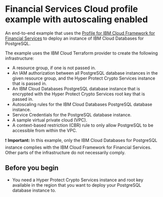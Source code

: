 # Financial Services Cloud profile example with autoscaling enabled

An end-to-end example that uses the [Profile for IBM Cloud Framework for Financial Services](../../modules/fscloud/) to deploy an instance of IBM Cloud Databases for PostgreSQL.

The example uses the IBM Cloud Terraform provider to create the following infrastructure:

- A resource group, if one is not passed in.
- An IAM authorization between all PostgreSQL database instances in the given resource group, and the Hyper Protect Crypto Services instance that is passed in.
- An IBM Cloud Databases PostgreSQL database instance that is encrypted with the Hyper Protect Crypto Services root key that is passed in.
- Autoscaling rules for the IBM Cloud Databases PostgreSQL database instance.
- Service Credentials for the PostgreSQL database instance.
- A sample virtual private cloud (VPC).
- A context-based restriction (CBR) rule to only allow PostgreSQL to be accessible from within the VPC.

:exclamation: **Important:** In this example, only the IBM Cloud Databases for PostgreSQL instance complies with the IBM Cloud Framework for Financial Services. Other parts of the infrastructure do not necessarily comply.

## Before you begin

- You need a Hyper Protect Crypto Services instance and root key available in the region that you want to deploy your PostgreSQL database instance to.
